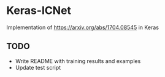 # Keras-ICNet
Implementation of https://arxiv.org/abs/1704.08545 in Keras

## TODO
* Write README with training results and examples
* Update test script
